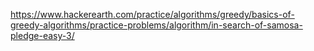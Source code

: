 https://www.hackerearth.com/practice/algorithms/greedy/basics-of-greedy-algorithms/practice-problems/algorithm/in-search-of-samosa-pledge-easy-3/
